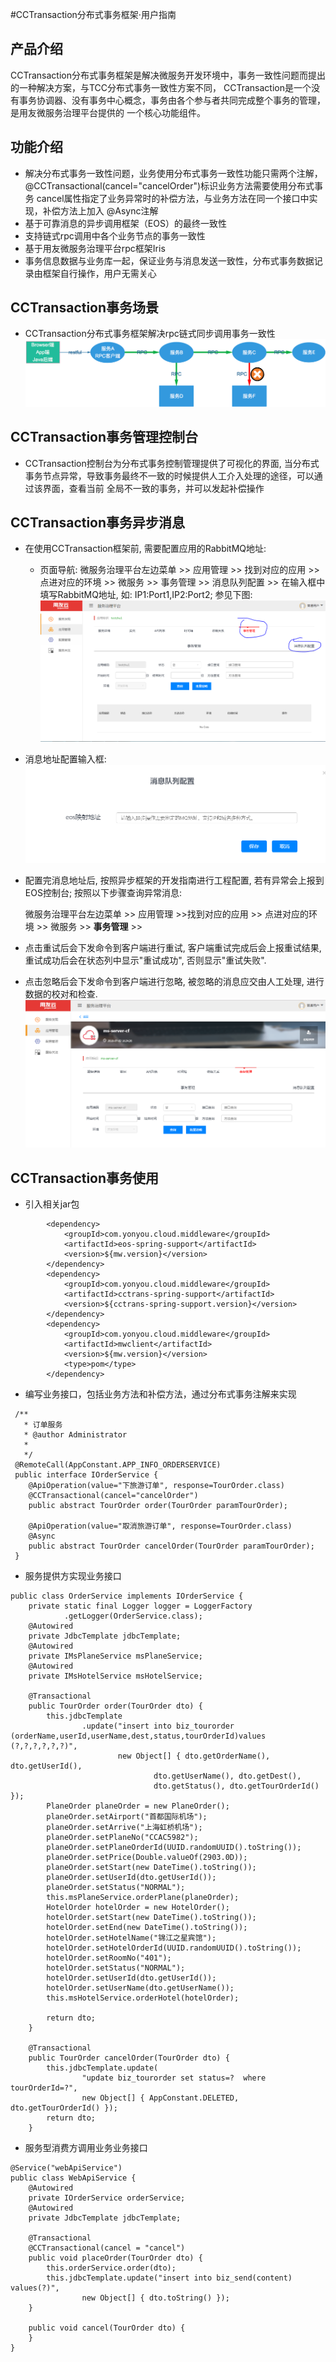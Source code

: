 #CCTransaction分布式事务框架·用户指南

## 产品介绍

CCTransaction分布式事务框架是解决微服务开发环境中，事务一致性问题而提出的一种解决方案，与TCC分布式事务一致性方案不同，
CCTransaction是一个没有事务协调器、没有事务中心概念，事务由各个参与者共同完成整个事务的管理，是用友微服务治理平台提供的
一个核心功能组件。


## 功能介绍

* 解决分布式事务一致性问题，业务使用分布式事务一致性功能只需两个注解，  @CCTransactional(cancel="cancelOrder")标识业务方法需要使用分布式事务
  cancel属性指定了业务异常时的补偿方法，与业务方法在同一个接口中实现，补偿方法上加入  @Async注解
* 基于可靠消息的异步调用框架（EOS）的最终一致性
* 支持链式rpc调用中各个业务节点的事务一致性
* 基于用友微服务治理平台rpc框架Iris
* 事务信息数据与业务库一起，保证业务与消息发送一致性，分布式事务数据记录由框架自行操作，用户无需关心



## CCTransaction事务场景
* CCTransaction分布式事务框架解决rpc链式同步调用事务一致性
![](./images/cc-1.png)


## CCTransaction事务管理控制台
* CCTransaction控制台为分布式事务控制管理提供了可视化的界面, 当分布式事务节点异常，导致事务最终不一致的时候提供人工介入处理的途径，可以通过该界面，查看当前
全局不一致的事务，并可以发起补偿操作


## CCTransaction事务异步消息
* 在使用CCTransaction框架前, 需要配置应用的RabbitMQ地址:
	* 页面导航: 微服务治理平台左边菜单 &gt;&gt;  应用管理 &gt;&gt; 找到对应的应用 &gt;&gt; 点进对应的环境 &gt;&gt; 微服务 &gt;&gt; 事务管理 &gt;&gt; 消息队列配置 &gt;&gt; 在输入框中填写RabbitMQ地址, 如: IP1:Port1,IP2:Port2; 参见下图:
![](./images/eos-console.png)
* 消息地址配置输入框:
![](./images/rabbitmq-config.png)

* 配置完消息地址后, 按照异步框架的开发指南进行工程配置, 若有异常会上报到EOS控制台; 按照以下步骤查询异常消息: <p>微服务治理平台左边菜单 &gt;&gt; 应用管理 &gt;&gt;找到对应的应用 &gt;&gt; 点进对应的环境 &gt;&gt; 微服务 &gt;&gt; **事务管理** &gt;&gt;</p>
* 点击重试后会下发命令到客户端进行重试, 客户端重试完成后会上报重试结果, 重试成功后会在状态列中显示"重试成功", 否则显示"重试失败".
* 点击忽略后会下发命令到客户端进行忽略, 被忽略的消息应交由人工处理, 进行数据的校对和检查.
![](./images/mq-process.png)


## CCTransaction事务使用

* 引入相关jar包
```
		<dependency>
			<groupId>com.yonyou.cloud.middleware</groupId>
			<artifactId>eos-spring-support</artifactId>
			<version>${mw.version}</version>
		</dependency>
		<dependency>
			<groupId>com.yonyou.cloud.middleware</groupId>
			<artifactId>cctrans-spring-support</artifactId>
			<version>${cctrans-spring-support.version}</version>
		</dependency>
		<dependency>
			<groupId>com.yonyou.cloud.middleware</groupId>
			<artifactId>mwclient</artifactId>
			<version>${mw.version}</version>
			<type>pom</type>
		</dependency>
```

* 编写业务接口，包括业务方法和补偿方法，通过分布式事务注解来实现
```
 /**
   * 订单服务
   * @author Administrator
   *
   */
 @RemoteCall(AppConstant.APP_INFO_ORDERSERVICE)
 public interface IOrderService {
	@ApiOperation(value="下旅游订单", response=TourOrder.class)
	@CCTransactional(cancel="cancelOrder")
	public abstract TourOrder order(TourOrder paramTourOrder);
	  
	@ApiOperation(value="取消旅游订单", response=TourOrder.class)
	@Async
	public abstract TourOrder cancelOrder(TourOrder paramTourOrder);
 }
```

* 服务提供方实现业务接口
```
public class OrderService implements IOrderService {
	private static final Logger logger = LoggerFactory
			.getLogger(OrderService.class);
	@Autowired
	private JdbcTemplate jdbcTemplate;
	@Autowired
	private IMsPlaneService msPlaneService;
	@Autowired
	private IMsHotelService msHotelService;

	@Transactional
	public TourOrder order(TourOrder dto) {
		this.jdbcTemplate
				.update("insert into biz_tourorder (orderName,userId,userName,dest,status,tourOrderId)values (?,?,?,?,?,?)",
						new Object[] { dto.getOrderName(), dto.getUserId(),
								dto.getUserName(), dto.getDest(),
								dto.getStatus(), dto.getTourOrderId() });
		PlaneOrder planeOrder = new PlaneOrder();
		planeOrder.setAirport("首都国际机场");
		planeOrder.setArrive("上海虹桥机场");
		planeOrder.setPlaneNo("CCAC5982");
		planeOrder.setPlaneOrderId(UUID.randomUUID().toString());
		planeOrder.setPrice(Double.valueOf(2903.0D));
		planeOrder.setStart(new DateTime().toString());
		planeOrder.setUserId(dto.getUserId());
		planeOrder.setStatus("NORMAL");
		this.msPlaneService.orderPlane(planeOrder);
		HotelOrder hotelOrder = new HotelOrder();
		hotelOrder.setStart(new DateTime().toString());
		hotelOrder.setEnd(new DateTime().toString());
		hotelOrder.setHotelName("锦江之星宾馆");
		hotelOrder.setHotelOrderId(UUID.randomUUID().toString());
		hotelOrder.setRoomNo("401");
		hotelOrder.setStatus("NORMAL");
		hotelOrder.setUserId(dto.getUserId());
		hotelOrder.setUserName(dto.getUserName());
		this.msHotelService.orderHotel(hotelOrder);

		return dto;
	}

	@Transactional
	public TourOrder cancelOrder(TourOrder dto) {
		this.jdbcTemplate.update(
				"update biz_tourorder set status=?  where tourOrderId=?",
				new Object[] { AppConstant.DELETED, dto.getTourOrderId() });
		return dto;
	}
```

* 服务型消费方调用业务业务接口
```
@Service("webApiService")
public class WebApiService {
	@Autowired
	private IOrderService orderService;
	@Autowired
	private JdbcTemplate jdbcTemplate;

	@Transactional
	@CCTransactional(cancel = "cancel")
	public void placeOrder(TourOrder dto) {
		this.orderService.order(dto);
		this.jdbcTemplate.update("insert into biz_send(content) values(?)",
				new Object[] { dto.toString() });
	}

	public void cancel(TourOrder dto) {
	}
}
```